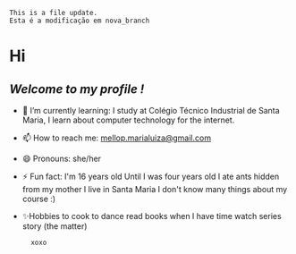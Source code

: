 

    This is a file update.
	Esta é a modificação em nova_branch

# Hi
## _Welcome to my profile !_

- 🌱 I’m currently learning:
    I study at Colégio Técnico Industrial de Santa Maria, I learn about computer technology for the internet.
    
- 📫 How to reach me: 
  mellop.marialuiza@gmail.com

- 😄 Pronouns: 
  she/her
 
- ⚡ Fun fact:
     I'm 16 years old
    Until I was four years old I ate ants hidden from my mother
    I live in Santa Maria
    I don't know many things about my course :)

- ✨Hobbies
 to cook
to dance
read books when I have time
watch series
story (the matter)

		xoxo










<!--
**mariamello/mariamello** is a ✨ _special_ ✨ repository because its `README.md` (this file) appears on your GitHub profile.



-->
